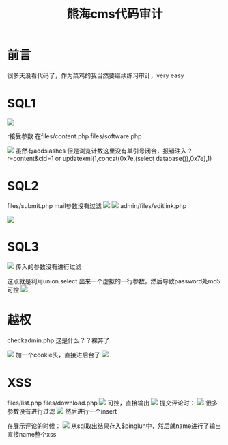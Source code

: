 ﻿---
title: 熊海cms代码审计
categories: PHP代码审计
---
# 前言
很多天没看代码了，作为菜鸡的我当然要继续练习审计，very easy

# SQL1
![](https://img-blog.csdnimg.cn/8281df16dff046c1960051055e32ee35.png?x-oss-process=image/watermark,type_ZHJvaWRzYW5zZmFsbGJhY2s,shadow_50,text_Q1NETiBARmYuY2hlbmc=,size_20,color_FFFFFF,t_70,g_se,x_16#pic_center)

<!--more-->
r接受参数
在files/content.php  files/software.php

![](https://img-blog.csdnimg.cn/bb7154e0e72942e79546912f8c5ab040.png?x-oss-process=image/watermark,type_ZHJvaWRzYW5zZmFsbGJhY2s,shadow_50,text_Q1NETiBARmYuY2hlbmc=,size_20,color_FFFFFF,t_70,g_se,x_16#pic_center)
虽然有addslashes 但是浏览计数这里没有单引号闭合，报错注入
?r=content&cid=1 or updatexml(1,concat(0x7e,(select database()),0x7e),1)


# SQL2
files/submit.php mail参数没有过滤
![](https://img-blog.csdnimg.cn/8761230f55ed48edbcb08733c19a7044.png?x-oss-process=image/watermark,type_ZHJvaWRzYW5zZmFsbGJhY2s,shadow_50,text_Q1NETiBARmYuY2hlbmc=,size_20,color_FFFFFF,t_70,g_se,x_16#pic_center)
![](https://img-blog.csdnimg.cn/70ea4e4fb1c74a2e8a6a23a7c385dd2e.png?x-oss-process=image/watermark,type_ZHJvaWRzYW5zZmFsbGJhY2s,shadow_50,text_Q1NETiBARmYuY2hlbmc=,size_20,color_FFFFFF,t_70,g_se,x_16#pic_center)
admin/files/editlink.php

![](https://img-blog.csdnimg.cn/ce433b53f1094f1aa55174c78dec0229.png?x-oss-process=image/watermark,type_ZHJvaWRzYW5zZmFsbGJhY2s,shadow_50,text_Q1NETiBARmYuY2hlbmc=,size_20,color_FFFFFF,t_70,g_se,x_16#pic_center)
# SQL3
![](https://img-blog.csdnimg.cn/3e09f08207a84bc8bc20c7c02b40ce59.png?x-oss-process=image/watermark,type_ZHJvaWRzYW5zZmFsbGJhY2s,shadow_50,text_Q1NETiBARmYuY2hlbmc=,size_20,color_FFFFFF,t_70,g_se,x_16#pic_center)
传入的参数没有进行过滤

这点就是利用union select 出来一个虚拟的一行参数，然后导致password处md5可控
![](https://img-blog.csdnimg.cn/8cc156139bf443fd8c726f258115ddd0.png?x-oss-process=image/watermark,type_ZHJvaWRzYW5zZmFsbGJhY2s,shadow_50,text_Q1NETiBARmYuY2hlbmc=,size_20,color_FFFFFF,t_70,g_se,x_16#pic_center)
# 越权
checkadmin.php 这是什么？？裸奔了

![](https://img-blog.csdnimg.cn/2165d736eeff4e0a809fca043fe34e77.png?x-oss-process=image/watermark,type_ZHJvaWRzYW5zZmFsbGJhY2s,shadow_50,text_Q1NETiBARmYuY2hlbmc=,size_16,color_FFFFFF,t_70,g_se,x_16#pic_center)
加一个cookie头，直接进后台了
![](https://img-blog.csdnimg.cn/69e6f278f0ba4376970a3494acab0858.png?x-oss-process=image/watermark,type_ZHJvaWRzYW5zZmFsbGJhY2s,shadow_50,text_Q1NETiBARmYuY2hlbmc=,size_15,color_FFFFFF,t_70,g_se,x_16#pic_center)
# XSS
files/list.php  files/download.php
![](https://img-blog.csdnimg.cn/a6a7cefcf57240558d187df92f3996e3.png?x-oss-process=image/watermark,type_ZHJvaWRzYW5zZmFsbGJhY2s,shadow_50,text_Q1NETiBARmYuY2hlbmc=,size_20,color_FFFFFF,t_70,g_se,x_16#pic_center)
可控，直接输出
![](https://img-blog.csdnimg.cn/e72b2cbe6e0b43f4beeb150d22f05be6.png?x-oss-process=image/watermark,type_ZHJvaWRzYW5zZmFsbGJhY2s,shadow_50,text_Q1NETiBARmYuY2hlbmc=,size_20,color_FFFFFF,t_70,g_se,x_16#pic_center)
提交评论时：
![](https://img-blog.csdnimg.cn/cfd4e31df8db46f2ac53acb1c088bc1c.png?x-oss-process=image/watermark,type_ZHJvaWRzYW5zZmFsbGJhY2s,shadow_50,text_Q1NETiBARmYuY2hlbmc=,size_20,color_FFFFFF,t_70,g_se,x_16#pic_center)
很多参数没有进行过滤
![](https://img-blog.csdnimg.cn/03a283c5fcb7449e9d96ac10e42f3402.png?x-oss-process=image/watermark,type_ZHJvaWRzYW5zZmFsbGJhY2s,shadow_50,text_Q1NETiBARmYuY2hlbmc=,size_20,color_FFFFFF,t_70,g_se,x_16#pic_center)
然后进行一个insert

在展示评论的时候：
![](https://img-blog.csdnimg.cn/eb4720026b84409488ea8dfc2a3e1e23.png?x-oss-process=image/watermark,type_ZHJvaWRzYW5zZmFsbGJhY2s,shadow_50,text_Q1NETiBARmYuY2hlbmc=,size_20,color_FFFFFF,t_70,g_se,x_16#pic_center)
从sql取出结果存入$pinglun中，然后就name进行了输出
直接name整个xss

